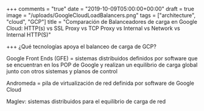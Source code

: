 +++
comments = "true"
date = "2019-10-09T05:00:00+00:00"
draft = true
image = "/uploads/GoogleCloudLoadBalancers.png"
tags = ["architecture", "cloud", "GCP"]
title = "Comparación de Balanceadores de carga en Google Cloud: HTTP(s) vs SSL Proxy vs TCP Proxy vs Internal vs Network vs Internal HTTP(S)"

+++
¿Qué tecnologías apoya el balanceo de carga de GCP?

Google Front Ends (GFE) = sistemas distribuidos definidos por software que se encuentran en los POP de Google y realizan un equilibrio de carga global junto con otros sistemas y planos de control

Andromeda = pila de virtualización de red definida por software de Google Cloud

Maglev: sistemas distribuidos para el equilibrio de carga de red